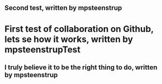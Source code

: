 


## Second test, written by mpsteenstrup

# First test of collaboration on Github, lets se how it works, written by mpsteenstrupTest

## I truly believe it to be the right thing to do, written by mpsteenstrup
